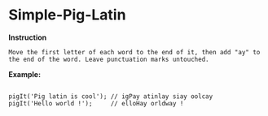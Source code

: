 # Simple-Pig-Latin

**Instruction**

```
Move the first letter of each word to the end of it, then add "ay" to the end of the word. Leave punctuation marks untouched.

```

**Example:**

```

pigIt('Pig latin is cool'); // igPay atinlay siay oolcay
pigIt('Hello world !');     // elloHay orldway !
```